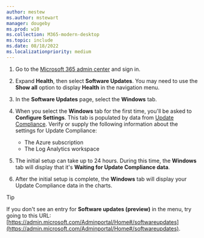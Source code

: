 ```yaml
---
author: mestew
ms.author: mstewart
manager: dougeby
ms.prod: w10
ms.collection: M365-modern-desktop
ms.topic: include
ms.date: 08/18/2022
ms.localizationpriority: medium
---
```

<!--This file is shared by updates/update-compliance-v2-enable.md and the update/update-status-admin-center.md articles. Headings are driven by article context.  -->
1. Go to the [Microsoft 365 admin center](https://admin.microsoft.com/) and sign in.
1. Expand **Health**, then select **Software Updates**. You may need to use the **Show all** option to display **Health** in the navigation menu.
1. In the **Software Updates** page, select the **Windows** tab.
1. When you select the **Windows** tab for the first time, you'll be asked to **Configure Settings**. This tab is populated by data from [Update Compliance](update-compliance-v2-overview.md). Verify or supply the following information about the settings for Update Compliance:

    - The Azure subscription
    - The Log Analytics workspace
1. The initial setup can take up to 24 hours. During this time, the **Windows** tab will display that it's **Waiting for Update Compliance data**.
1. After the initial setup is complete, the **Windows** tab will display your Update Compliance data in the charts.

> [!Tip]
> If you don't see an entry for **Software updates (preview)** in the menu, try going to this URL: [https://admin.microsoft.com/Adminportal/Home#/softwareupdates](https://admin.microsoft.com/Adminportal/Home#/softwareupdates).
